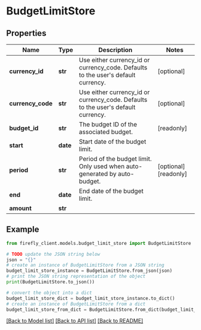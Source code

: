 # BudgetLimitStore


## Properties

Name | Type | Description | Notes
------------ | ------------- | ------------- | -------------
**currency_id** | **str** | Use either currency_id or currency_code. Defaults to the user&#39;s default currency. | [optional] 
**currency_code** | **str** | Use either currency_id or currency_code. Defaults to the user&#39;s default currency. | [optional] 
**budget_id** | **str** | The budget ID of the associated budget. | [readonly] 
**start** | **date** | Start date of the budget limit. | 
**period** | **str** | Period of the budget limit. Only used when auto-generated by auto-budget. | [optional] [readonly] 
**end** | **date** | End date of the budget limit. | 
**amount** | **str** |  | 

## Example

```python
from firefly_client.models.budget_limit_store import BudgetLimitStore

# TODO update the JSON string below
json = "{}"
# create an instance of BudgetLimitStore from a JSON string
budget_limit_store_instance = BudgetLimitStore.from_json(json)
# print the JSON string representation of the object
print(BudgetLimitStore.to_json())

# convert the object into a dict
budget_limit_store_dict = budget_limit_store_instance.to_dict()
# create an instance of BudgetLimitStore from a dict
budget_limit_store_from_dict = BudgetLimitStore.from_dict(budget_limit_store_dict)
```
[[Back to Model list]](../README.md#documentation-for-models) [[Back to API list]](../README.md#documentation-for-api-endpoints) [[Back to README]](../README.md)


